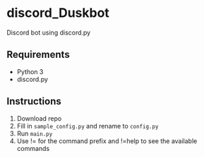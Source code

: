 # discord_Duskbot
Discord bot using discord.py 


## Requirements
* Python 3
* discord.py


## Instructions
1. Download repo
2. Fill in `sample_config.py` and rename to `config.py`
3. Run `main.py`
4. Use != for the command prefix and !=help to see the available commands
